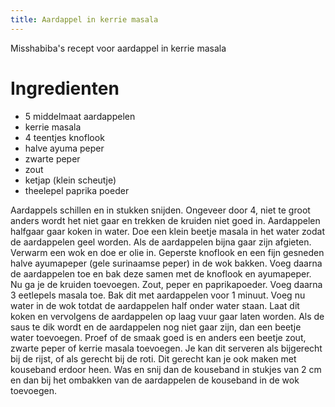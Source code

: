 ```yaml
---
title: Aardappel in kerrie masala
---
```

Misshabiba's recept voor aardappel in kerrie masala

# Ingredienten
* 5 middelmaat aardappelen
* kerrie masala
* 4 teentjes knoflook
* halve ayuma peper
* zwarte peper
* zout
* ketjap (klein scheutje)
* theelepel paprika poeder

Aardappels schillen en in stukken snijden. Ongeveer door 4, niet te groot anders wordt het niet gaar en trekken de kruiden niet goed in.
Aardappelen halfgaar gaar koken in water. Doe een klein beetje masala in het water zodat de aardappelen geel worden.
Als de aardappelen bijna gaar zijn afgieten.
Verwarm een wok en doe er olie in.
Geperste knoflook en een fijn gesneden halve ayumapeper (gele surinaamse peper) in de wok bakken. Voeg daarna de aardappelen toe en bak deze samen met de knoflook en ayumapeper.
Nu ga je de kruiden toevoegen. Zout, peper en paprikapoeder. Voeg daarna 3 eetlepels masala toe. Bak dit met aardappelen voor 1 minuut.
Voeg nu water in de wok totdat de aardappelen half onder water staan. Laat dit koken en vervolgens de aardappelen op laag vuur gaar laten worden.
Als de saus te dik wordt en de aardappelen nog niet gaar zijn, dan een beetje water toevoegen. Proef of de smaak goed is en anders een beetje zout, zwarte peper of kerrie masala toevoegen. Je kan dit serveren als bijgerecht bij de rijst, of als gerecht bij de roti. Dit gerecht kan je ook maken met kouseband erdoor heen. Was en snij dan de kouseband in stukjes van 2 cm en dan bij het ombakken van de aardappelen de kouseband in de wok toevoegen.
